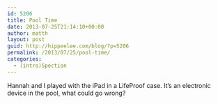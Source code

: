 ```yaml
---
id: 5206
title: Pool Time
date: 2013-07-25T21:14:10+00:00
author: matth
layout: post
guid: http://hippeelee.com/blog/?p=5206
permalink: /2013/07/25/pool-time/
categories:
  - (intro)Spection
---
```

Hannah and I played with the iPad in a LifeProof case. It&#8217;s an electronic device in the pool, what could go wrong?